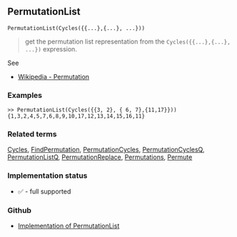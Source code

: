 ## PermutationList

```
PermutationList(Cycles({{...},{...}, ...}))
```

> get the permutation list representation from the `Cycles({{...},{...}, ...})` expression.
 
See 
* [Wikipedia - Permutation](https://en.wikipedia.org/wiki/Permutation)
	 
### Examples

```
>> PermutationList(Cycles({{3, 2}, { 6, 7},{11,17}})) 
{1,3,2,4,5,7,6,8,9,10,17,12,13,14,15,16,11}
```

### Related terms 
[Cycles](Cycles.md), [FindPermutation](FindPermutation.md), [PermutationCycles](PermutationCycles.md), [PermutationCyclesQ](PermutationCyclesQ.md), [PermutationListQ](PermutationListQ.md), [PermutationReplace](PermutationReplace.md), [Permutations](Permutations.md), [Permute](Permute.md)






### Implementation status

* &#x2705; - full supported

### Github

* [Implementation of PermutationList](https://github.com/axkr/symja_android_library/blob/master/symja_android_library/matheclipse-core/src/main/java/org/matheclipse/core/builtin/Combinatoric.java#L1633) 
